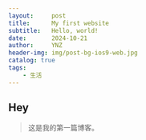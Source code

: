 ```yaml
---
layout:     post
title:      My first website
subtitle:   Hello, world!
date:       2024-10-21
author:     YNZ
header-img: img/post-bg-ios9-web.jpg
catalog: true
tags:
    - 生活
---
```


## Hey
>这是我的第一篇博客。
